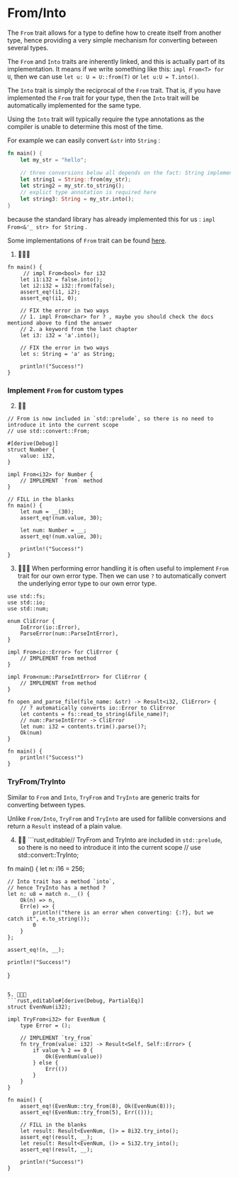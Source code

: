 # From/Into

The `From` trait allows for a type to define how to create itself from another type, hence providing a very simple mechanism for converting between several types.

The `From` and `Into` traits are inherently linked, and this is actually part of its implementation. It means if we write something like this: `impl From<T> for U`, then we can use
`let u: U = U::from(T)` or `let u:U = T.into()`.

The `Into` trait is simply the reciprocal of the `From` trait. That is, if you have implemented the `From` trait for your type, then the `Into` trait will be automatically implemented for the same type.

Using the `Into` trait will typically require the type annotations as the compiler is unable to determine this most of the time.

For example we can easily convert `&str` into `String` :

```rust
fn main() {
    let my_str = "hello";

    // three conversions below all depends on the fact: String implements From<&str>:
    let string1 = String::from(my_str);
    let string2 = my_str.to_string();
    // explict type annotation is required here
    let string3: String = my_str.into();
}
```

because the standard library has already implemented this for us : `impl From<&'_ str> for String` .

Some implementations of `From` trait can be found [here](https://doc.rust-lang.org/stable/std/convert/trait.From.html#implementors).

1. 🌟🌟🌟

```rust,editable
fn main() {
     // impl From<bool> for i32
    let i1:i32 = false.into();
    let i2:i32 = i32::from(false);
    assert_eq!(i1, i2);
    assert_eq!(i1, 0);

    // FIX the error in two ways
    // 1. impl From<char> for ? , maybe you should check the docs mentiond above to find the answer
    // 2. a keyword from the last chapter
    let i3: i32 = 'a'.into();

    // FIX the error in two ways
    let s: String = 'a' as String;

    println!("Success!")
}
```

### Implement `From` for custom types

2. 🌟🌟

```rust,editable
// From is now included in `std::prelude`, so there is no need to introduce it into the current scope
// use std::convert::From;

#[derive(Debug)]
struct Number {
    value: i32,
}

impl From<i32> for Number {
    // IMPLEMENT `from` method
}

// FILL in the blanks
fn main() {
    let num = __(30);
    assert_eq!(num.value, 30);

    let num: Number = __;
    assert_eq!(num.value, 30);

    println!("Success!")
}
```

3. 🌟🌟🌟 When performing error handling it is often useful to implement `From` trait for our own error type. Then we can use `?` to automatically convert the underlying error type to our own error type.

```rust,editable
use std::fs;
use std::io;
use std::num;

enum CliError {
    IoError(io::Error),
    ParseError(num::ParseIntError),
}

impl From<io::Error> for CliError {
    // IMPLEMENT from method
}

impl From<num::ParseIntError> for CliError {
    // IMPLEMENT from method
}

fn open_and_parse_file(file_name: &str) -> Result<i32, CliError> {
    // ? automatically converts io::Error to CliError
    let contents = fs::read_to_string(&file_name)?;
    // num::ParseIntError -> CliError
    let num: i32 = contents.trim().parse()?;
    Ok(num)
}

fn main() {
    println!("Success!")
}
```

### TryFrom/TryInto

Similar to `From` and `Into`, `TryFrom` and `TryInto` are generic traits for converting between types.

Unlike `From/Into`, `TryFrom` and `TryInto` are used for fallible conversions and return a `Result` instead of a plain value.

4. 🌟🌟
   ```rust,editable// TryFrom and TryInto are included in `std::prelude`, so there is no need to introduce it into the current scope
   // use std::convert::TryInto;

fn main() {
let n: i16 = 256;

    // Into trait has a method `into`,
    // hence TryInto has a method ?
    let n: u8 = match n.__() {
        Ok(n) => n,
        Err(e) => {
            println!("there is an error when converting: {:?}, but we catch it", e.to_string());
            0
        }
    };

    assert_eq!(n, __);

    println!("Success!")

}

````

5. 🌟🌟🌟
```rust,editable#[derive(Debug, PartialEq)]
struct EvenNum(i32);

impl TryFrom<i32> for EvenNum {
    type Error = ();

    // IMPLEMENT `try_from`
    fn try_from(value: i32) -> Result<Self, Self::Error> {
        if value % 2 == 0 {
            Ok(EvenNum(value))
        } else {
            Err(())
        }
    }
}

fn main() {
    assert_eq!(EvenNum::try_from(8), Ok(EvenNum(8)));
    assert_eq!(EvenNum::try_from(5), Err(()));

    // FILL in the blanks
    let result: Result<EvenNum, ()> = 8i32.try_into();
    assert_eq!(result, __);
    let result: Result<EvenNum, ()> = 5i32.try_into();
    assert_eq!(result, __);

    println!("Success!")
}
````
